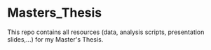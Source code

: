 # Masters_Thesis

This repo contains all resources (data, analysis scripts, presentation slides,...) for my Master's Thesis.
